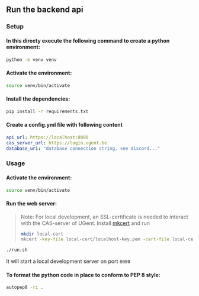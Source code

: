 ## Run the backend api

### Setup

#### In this directy execute the following command to create a python environment:

```sh
python -m venv venv
```

#### Activate the environment:

```sh
source venv/bin/activate
```

#### Install the dependencies:

```sh
pip install -r requirements.txt
```

#### Create a config.yml file with following content

```yml
api_url: https://localhost:8080
cas_server_url: https://login.ugent.be
database_uri: "database connection string, see discord..."
```

### Usage

#### Activate the environment:

```sh
source venv/bin/activate
```

#### Run the web server:

> Note: For local development, an SSL-certificate is needed to interact with the
> CAS-server of UGent. Install [mkcert](https://github.com/FiloSottile/mkcert)
> and run
> ```sh
> mkdir local-cert
> mkcert -key-file local-cert/localhost-key.pem -cert-file local-cert/localhost.pem localhost
> ```

```sh
./run.sh
```

It will start a local development server on port `8080`



#### To format the python code in place to conform to PEP 8 style:

```sh
autopep8 -ri .
```
